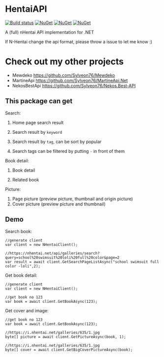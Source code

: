 # HentaiAPI

[![Build status](https://ci.appveyor.com/api/projects/status/32r7s2skrgm9ubva?svg=true)](https://ci.appveyor.com/project/Sylveon76/nhentaiapi)
[![NuGet](https://img.shields.io/nuget/v/NHentaiAPI.svg)](https://www.nuget.org/packages/NHentaiAPI)
[![NuGet](https://img.shields.io/nuget/dt/NHentaiAPI.svg)](https://www.nuget.org/packages/NHentaiAPI)
[![NuGet](https://img.shields.io/badge/月子我婆-passed-ff69b4.svg)](https://github.com/Sylveon76/NHentaiAPI)

A (full)  nHentai API implementation for .NET

If N-Hentai change the api format, please throw a issue to let me know :)

# Check out my other projects
- Mewdeko https://github.com/Sylveon76/Mewdeko
- MartineApi https://github.com/Sylveon76/MartineApi.Net
- NekosBestApi https://github.com/Sylveon76/Nekos.Best-API

## This package can get

Search:

1. Home page search result

2. Search result by `keyword`

3. Search result by `tag`, can be sort by popular

4. Search tags can be filtered by putting `-` in front of them

Book detail:

1. Book detail

2. Related book

Picture:

1. Page picture (preview picture, thumbnail and origin picture)
2. Cover picture (preview picture and thumbnail)

## Demo

Search book:

```CSharp
//generate client
var client = new NHentaiClient();

//https://nhentai.net/api/galleries/search?query=school%20swimsuit%20loli%20full%20color&page=2
var result = await client.GetSearchPageListAsync("school swimsuit full color -loli",2);
```

Get book detail:

```CSharp
//generate client
var client = new NHentaiClient();

//get book no 123
var book = await client.GetBookAsync(123);

```

Get cover and image:

```CSharp
//get book no 123
var book = await client.GetBookAsync(123);

//https://i.nhentai.net/galleries/635/1.jpg
byte[] picture = await client.GetPictureAsync(book, 1);

//https://i.nhentai.net/galleries/635/1.jpg
byte[] cover = await client.GetBigCoverPictureAsync(book);
```

